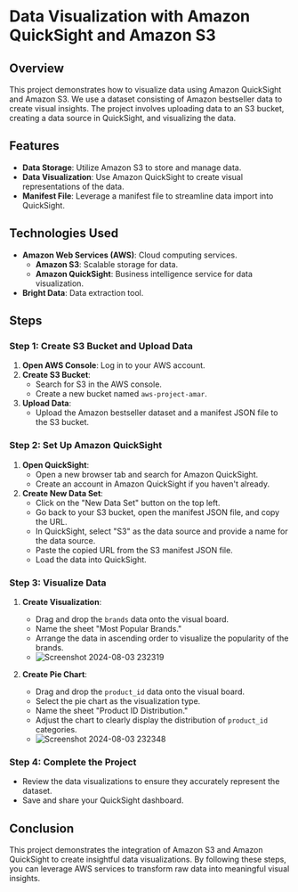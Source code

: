 # Data Visualization with Amazon QuickSight and Amazon S3

## Overview
This project demonstrates how to visualize data using Amazon QuickSight and Amazon S3. We use a dataset consisting of Amazon bestseller data to create visual insights. The project involves uploading data to an S3 bucket, creating a data source in QuickSight, and visualizing the data.

## Features
- **Data Storage**: Utilize Amazon S3 to store and manage data.
- **Data Visualization**: Use Amazon QuickSight to create visual representations of the data.
- **Manifest File**: Leverage a manifest file to streamline data import into QuickSight.

## Technologies Used
- **Amazon Web Services (AWS)**: Cloud computing services.
  - **Amazon S3**: Scalable storage for data.
  - **Amazon QuickSight**: Business intelligence service for data visualization.
- **Bright Data**: Data extraction tool.

## Steps

### Step 1: Create S3 Bucket and Upload Data
1. **Open AWS Console**: Log in to your AWS account.
2. **Create S3 Bucket**: 
   - Search for S3 in the AWS console.
   - Create a new bucket named `aws-project-amar`.
3. **Upload Data**:
   - Upload the Amazon bestseller dataset and a manifest JSON file to the S3 bucket.

### Step 2: Set Up Amazon QuickSight
1. **Open QuickSight**:
   - Open a new browser tab and search for Amazon QuickSight.
   - Create an account in Amazon QuickSight if you haven't already.
2. **Create New Data Set**:
   - Click on the "New Data Set" button on the top left.
   - Go back to your S3 bucket, open the manifest JSON file, and copy the URL.
   - In QuickSight, select "S3" as the data source and provide a name for the data source.
   - Paste the copied URL from the S3 manifest JSON file.
   - Load the data into QuickSight.

### Step 3: Visualize Data
1. **Create Visualization**:
   - Drag and drop the `brands` data onto the visual board.
   - Name the sheet "Most Popular Brands."
   - Arrange the data in ascending order to visualize the popularity of the brands.
   - ![Screenshot 2024-08-03 232319](https://github.com/user-attachments/assets/5b67a93b-0229-4975-b401-3b208a90cd00)

2. **Create Pie Chart**:
   - Drag and drop the `product_id` data onto the visual board.
   - Select the pie chart as the visualization type.
   - Name the sheet "Product ID Distribution."
   - Adjust the chart to clearly display the distribution of `product_id` categories.
   - ![Screenshot 2024-08-03 232348](https://github.com/user-attachments/assets/cb8a29d4-3359-4ccc-82b3-07042df3fc23)


### Step 4: Complete the Project
- Review the data visualizations to ensure they accurately represent the dataset.
- Save and share your QuickSight dashboard.

## Conclusion
This project demonstrates the integration of Amazon S3 and Amazon QuickSight to create insightful data visualizations. By following these steps, you can leverage AWS services to transform raw data into meaningful visual insights.

